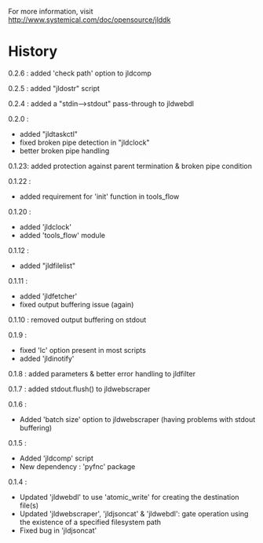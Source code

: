 For more information, visit http://www.systemical.com/doc/opensource/jlddk


History
=======

0.2.6 : added 'check path' option to jldcomp

0.2.5 : added "jldostr" script

0.2.4 : added a "stdin-->stdout" pass-through to jldwebdl

0.2.0 : 

* added "jldtaskctl"
* fixed broken pipe detection in "jldclock"
* better broken pipe handling

0.1.23: added protection against parent termination & broken pipe condition

0.1.22 :

* added requirement for 'init' function in tools_flow


0.1.20 :

* added 'jldclock'
* added 'tools_flow' module

0.1.12 :

* added "jldfilelist"

0.1.11 :

* added 'jldfetcher'
* fixed output buffering issue (again)

0.1.10 : removed output buffering on stdout

0.1.9 :

* fixed 'lc' option present in most scripts
* added 'jldinotify'

0.1.8 : added parameters & better error handling to jldfilter 

0.1.7 : added stdout.flush() to jldwebscraper

0.1.6 :

* Added 'batch size' option to jldwebscraper (having problems with stdout buffering)

0.1.5 :

* Added 'jldcomp' script
* New dependency : 'pyfnc' package

0.1.4 : 

* Updated 'jldwebdl' to use 'atomic_write' for creating the destination file(s)
* Updated 'jldwebscraper', 'jldjsoncat' & 'jldwebdl': gate operation using the existence of a specified filesystem path
* Fixed bug in 'jldjsoncat'
